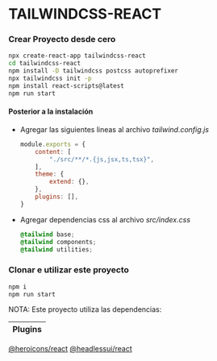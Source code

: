 # TAILWINDCSS-REACT

### Crear Proyecto desde cero
```sh
npx create-react-app tailwindcss-react
cd tailwindcss-react
npm install -D tailwindcss postcss autoprefixer
npx tailwindcss init -p
npm install react-scripts@latest
npm run start
```

#### Posterior a la instalación
 * Agregar las siguientes lineas al archivo _tailwind.config.js_
    ```js
    module.exports = {
        content: [
            "./src/**/*.{js,jsx,ts,tsx}",
        ],
        theme: {
            extend: {},
        },
        plugins: [],
    }
    ```

* Agregar dependencias css al archivo _src/index.css_
    ```css
    @tailwind base;
    @tailwind components;
    @tailwind utilities;
    ```
### Clonar e utilizar este proyecto
```sh
npm i
npm run start
```


NOTA:
Este proyecto utiliza las dependencias:

| Plugins |
| ------ |
[@heroicons/react](https://www.npmjs.com/package/@heroicons/react)
[@headlessui/react](https://www.npmjs.com/package/@headlessui/react)



